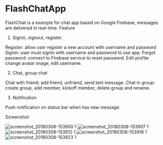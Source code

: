 # FlashChatApp
FlashChat is a example for chat app based on Google Firebase, messages are delivered in real-time.
Feature
1. Signin, signout, register.

Register: allow user register a new account with username and password
Signin: user must signin with username and password to use app.
Forgot password: connect to Firebase service to reset password.
Edit profile: change avatar image, edit username.

2. Chat, group chat

Chat with friend: add friend, unfriend, send text message.
Chat in group: create group, add member, kickoff member, delete group and rename.

3. Notification

Push notification on status bar when has new message.


Screenshot


![screenshot_20180308-153900 1](https://user-images.githubusercontent.com/13920440/37145493-0889a944-22e7-11e8-9616-5812730c000c.png)
![screenshot_20180308-153907 1](https://user-images.githubusercontent.com/13920440/37145495-09b6849a-22e7-11e8-9cf4-926901549e18.png)
![screenshot_20180308-153912 1](https://user-images.githubusercontent.com/13920440/37145500-0b5525ea-22e7-11e8-85f6-dc2a50eaa39e.png)
![screenshot_20180308-153918 1](https://user-images.githubusercontent.com/13920440/37145507-0cf4e5de-22e7-11e8-9f0b-801e7edbec52.png)
![screenshot_20180308-153923 1](https://user-images.githubusercontent.com/13920440/37145510-0f1be466-22e7-11e8-8ff6-713672bf61c9.png)
